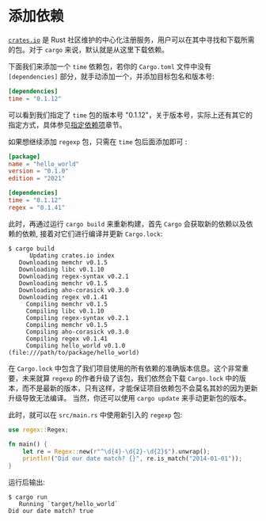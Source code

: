 # 添加依赖

[`crates.io`](https://crates.io) 是 Rust 社区维护的中心化注册服务，用户可以在其中寻找和下载所需的包。对于 `cargo` 来说，默认就是从这里下载依赖。

下面我们来添加一个 `time` 依赖包，若你的 `Cargo.toml` 文件中没有 `[dependencies]` 部分，就手动添加一个，并添加目标包名和版本号:

```toml
[dependencies]
time = "0.1.12"
```

可以看到我们指定了 `time` 包的版本号 "0.1.12"，关于版本号，实际上还有其它的指定方式，具体参见[指定依赖项](https://course.rs/cargo/reference/specify-deps.html)章节。

如果想继续添加 `regexp` 包，只需在 `time` 包后面添加即可 :

```toml
[package]
name = "hello_world"
version = "0.1.0"
edition = "2021"

[dependencies]
time = "0.1.12"
regex = "0.1.41"
```

此时，再通过运行 `cargo build` 来重新构建，首先 `Cargo` 会获取新的依赖以及依赖的依赖, 接着对它们进行编译并更新 `Cargo.lock`:

```shell
$ cargo build
      Updating crates.io index
   Downloading memchr v0.1.5
   Downloading libc v0.1.10
   Downloading regex-syntax v0.2.1
   Downloading memchr v0.1.5
   Downloading aho-corasick v0.3.0
   Downloading regex v0.1.41
     Compiling memchr v0.1.5
     Compiling libc v0.1.10
     Compiling regex-syntax v0.2.1
     Compiling memchr v0.1.5
     Compiling aho-corasick v0.3.0
     Compiling regex v0.1.41
     Compiling hello_world v0.1.0 (file:///path/to/package/hello_world)
```

在 `Cargo.lock` 中包含了我们项目使用的所有依赖的准确版本信息。这个非常重要，未来就算 `regexp` 的作者升级了该包，我们依然会下载 `Cargo.lock` 中的版本，而不是最新的版本，只有这样，才能保证项目依赖包不会莫名其妙的因为更新升级导致无法编译。 当然，你还可以使用 `cargo update` 来手动更新包的版本。

此时，就可以在 `src/main.rs` 中使用新引入的 `regexp` 包:

```rust
use regex::Regex;

fn main() {
    let re = Regex::new(r"^\d{4}-\d{2}-\d{2}$").unwrap();
    println!("Did our date match? {}", re.is_match("2014-01-01"));
}
```

运行后输出:

```shell
$ cargo run
   Running `target/hello_world`
Did our date match? true
```
